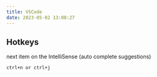 ```yaml
---
title: VSCode
date: 2023-05-02 13:08:27
---
```


## Hotkeys

next item on the IntelliSense (auto complete suggestions)
```
ctrl+n or ctrl+j 
```
